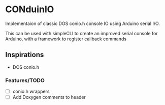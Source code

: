 # CONduinIO
Implementaion of classic DOS conio.h console IO using Arduino serial I/O.

This can be used with simpleCLI to create an improved serial console for Arduino, with a framework to register callback commands

## Inspirations
- DOS conio.h

### Features/TODO
- [ ] conio.h wrappers
- [ ] Add Doxygen comments to header

